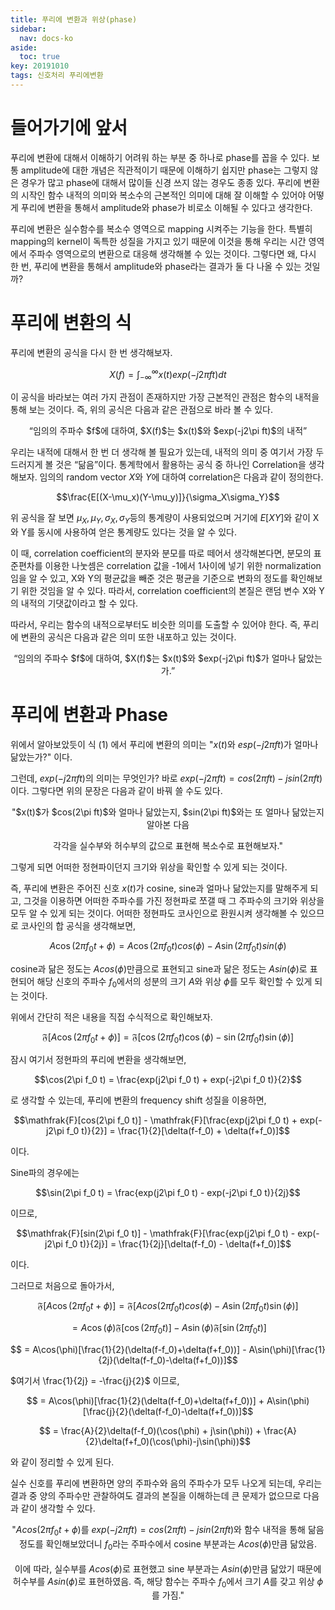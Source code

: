 ```yaml
---
title: 푸리에 변환과 위상(phase)
sidebar:
  nav: docs-ko
aside:
  toc: true
key: 20191010
tags: 신호처리 푸리에변환
---
```

# 들어가기에 앞서

푸리에 변환에 대해서 이해하기 어려워 하는 부분 중 하나로 phase를 꼽을 수 있다. 보통 amplitude에 대한 개념은 직관적이기 때문에 이해하기 쉽지만 phase는 그렇지 않은 경우가 많고 phase에 대해서 많이들 신경 쓰지 않는 경우도 종종 있다. 푸리에 변환의 시작인 함수 내적의 의미와 복소수의 근본적인 의미에 대해 잘 이해할 수 있어야 어떻게 푸리에 변환을 통해서 amplitude와 phase가 비로소 이해될 수 있다고 생각한다. 

푸리에 변환은 실수함수를 복소수 영역으로 mapping 시켜주는 기능을 한다. 특별히 mapping의 kernel이 독특한 성질을 가지고 있기 때문에 이것을 통해 우리는 시간 영역에서 주파수 영역으로의 변환으로 대응해 생각해볼 수 있는 것이다. 그렇다면 왜, 다시 한 번, 푸리에 변환을 통해서 amplitude와 phase라는 결과가 둘 다 나올 수 있는 것일까?

# 푸리에 변환의 식

푸리에 변환의 공식을 다시 한 번 생각해보자.

$$X(f) = \int_{-\infty}^{\infty}x(t)exp(-j2\pi ft)dt$$

이 공식을 바라보는 여러 가지 관점이 존재하지만 가장 근본적인 관점은 함수의 내적을 통해 보는 것이다. 즉, 위의 공식은 다음과 같은 관점으로 바라 볼 수 있다.

<center>“임의의 주파수 $f$에 대하여, $X(f)$는 $x(t)$와 $exp(-j2\pi ft)$의 내적”</center>

우리는 내적에 대해서 한 번 더 생각해 볼 필요가 있는데, 내적의 의미 중 여기서 가장 두드러지게 볼 것은 “닮음”이다. 통계학에서 활용하는 공식 중 하나인 Correlation을 생각해보자. 임의의 random vector $X$와 $Y$에 대하여 correlation은 다음과 같이 정의한다. 

$$\frac{E[(X-\mu_x)(Y-\mu_y)]}{\sigma_X\sigma_Y}$$

위 공식을 잘 보면  $\mu_X, \mu_Y,\sigma_X,\sigma_Y$등의  통계량이 사용되었으며 거기에 $E[XY]$와 같이 X와 Y를 동시에 사용하여 얻은 통계량도 있다는 것을 알 수 있다. 

이 때, correlation coefficient의 분자와 분모를 따로 떼어서 생각해본다면, 분모의 표준편차를 이용한 나눗셈은 correlation 값을 -1에서 1사이에 넣기 위한 normalization 임을 알 수 있고, X와 Y의 평균값을 빼준 것은 평균을 기준으로 변화의 정도를 확인해보기 위한 것임을 알 수 있다. 따라서, correlation coefficient의 본질은 랜덤 변수 X와 Y의 내적의 기댓값이라고 할 수 있다.

따라서, 우리는 함수의 내적으로부터도 비슷한 의미를 도출할 수 있어야 한다. 즉, 푸리에 변환의 공식은 다음과 같은 의미 또한 내포하고 있는 것이다.

<center>“임의의 주파수 $f$에 대하여, $X(f)$는 $x(t)$와 $exp(-j2\pi ft)$가 얼마나 닮았는가.”</center>

# 푸리에 변환과 Phase

위에서 알아보았듯이 식 (1) 에서 푸리에 변환의 의미는 "$x(t)$와 $esp(-j2\pi ft)$가 얼마나 닮았는가?" 이다.

그런데, $exp(-j2\pi ft)$의 의미는 무엇인가? 바로 $exp(-j2\pi ft)=cos(2\pi ft)-jsin(2\pi ft)$이다. 그렇다면 위의 문장은 다음과 같이 바꿔 쓸 수도 있다.

<center> "$x(t)$가 $cos(2\pi ft)$와 얼마나 닮았는지, $sin(2\pi ft)$와는 또 얼마나 닮았는지 알아본 다음

각각을 실수부와 허수부의 값으로 표현해 복소수로 표현해보자."</center>

그렇게 되면 어떠한 정현파이던지 크기와 위상을 확인할 수 있게 되는 것이다. 

즉, 푸리에 변환은 주어진 신호 $x(t)$가 cosine, sine과 얼마나 닮았는지를 말해주게 되고, 그것을 이용하면 어떠한 주파수를 가진 정현파로 쪼갤 때 그 주파수의 크기와 위상을 모두 알 수 있게 되는 것이다. 어떠한 정현파도 코사인으로 환원시켜 생각해볼 수 있으므로 코사인의 합 공식을 생각해보면,

$$A\cos(2\pi f_0 t + \phi) = A\cos(2\pi f_0 t) cos(\phi) - A \sin (2\pi f_0 t)sin(\phi)$$

cosine과 닮은 정도는 $A cos(\phi)$만큼으로 표현되고 sine과 닮은 정도는 $A sin(\phi)$로 표현되어 해당 신호의 주파수 $f_0$에서의 성분의 크기 $A$와 위상 $\phi$를 모두 확인할 수 있게 되는 것이다. 

위에서 간단히 적은 내용을 직접 수식적으로 확인해보자.

$$\mathfrak{F}[A\cos(2\pi f_0 t + \phi)] = \mathfrak{F}[\cos(2\pi f_0 t)\cos(\phi) - \sin(2\pi f_0 t)\sin(\phi)]$$


잠시 여기서 정현파의 푸리에 변환을 생각해보면,

$$\cos(2\pi f_0 t) = \frac{exp(j2\pi f_0 t) + exp(-j2\pi f_0 t)}{2}$$

로 생각할 수 있는데, 푸리에 변환의 frequency shift 성질을 이용하면,

$$\mathfrak{F}[cos(2\pi f_0 t)] - \mathfrak{F}[\frac{exp(j2\pi f_0 t) + exp(-j2\pi f_0 t)}{2}] = \frac{1}{2}[\delta(f-f_0) + \delta(f+f_0)]$$

이다.


Sine파의 경우에는 

$$\sin(2\pi f_0 t) = \frac{exp(j2\pi f_0 t) - exp(-j2\pi f_0 t)}{2j}$$

이므로,

$$\mathfrak{F}[sin(2\pi f_0 t)] - \mathfrak{F}[\frac{exp(j2\pi f_0 t) - exp(-j2\pi f_0 t)}{2j}] = \frac{1}{2j}[\delta(f-f_0) - \delta(f+f_0)]$$

이다.

그러므로 처음으로 돌아가서,

$$\mathfrak{F}[A\cos(2\pi f_0 t + \phi)] = \mathfrak{F}[A cos(2\pi f_0 t) cos(\phi) - A\sin(2\pi f_0 t)\sin(\phi)]$$

$$ = A\cos(\phi)\mathfrak{F}[\cos(2\pi f_0 t)] - A\sin(\phi)\mathfrak{F}[\sin(2\pi f_0 t)]$$

$$ = A\cos(\phi)[\frac{1}{2}(\delta(f-f_0)+\delta(f+f_0))] - A\sin(\phi)[\frac{1}{2j}(\delta(f-f_0)-\delta(f+f_0))]$$

$여기서 \frac{1}{2j} = -\frac{j}{2}$ 이므로,

$$ = A\cos(\phi)[\frac{1}{2}(\delta(f-f_0)+\delta(f+f_0))] + A\sin(\phi)[\frac{j}{2}(\delta(f-f_0)-\delta(f+f_0))]$$

$$ = \frac{A}{2}\delta(f-f_0)(\cos(\phi) + j\sin(\phi)) + \frac{A}{2}\delta(f+f_0)(\cos(\phi)-j\sin(\phi))$$

와 같이 정리할 수 있게 된다. 

실수 신호를 푸리에 변환하면 양의 주파수와 음의 주파수가 모두 나오게 되는데, 우리는 결과 중 양의 주파수만 관찰하여도 결과의 본질을 이해하는데 큰 문제가 없으므로 다음과 같이 생각할 수 있다.

<center> 

"$Acos(2\pi f_0t+\phi)$를 $exp(-j2\pi ft)=cos(2\pi ft)-jsin(2\pi ft)$와 함수 내적을 통해 닮음 정도를 확인해보았더니 $f_0$라는 주파수에서 cosine 부분과는 $Acos(\phi)$만큼 닮았음.
<br><br>
 이에 따라, 실수부를 $A cos(\phi)$로 표현했고 sine 부분과는 $A sin(\phi)$만큼 닮았기 때문에 허수부를 $A sin(\phi)$로 표현하였음. 즉, 해당 함수는 주파수 $f_0$에서 크기 $A$를 갖고 위상 $\phi$를 가짐."

</center>